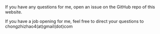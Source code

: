 If you have any questions for me, open an issue on the GitHub repo of this website.

If you have a job opening for me, feel free to direct your questions to chongzhizhao4(at)gmail(dot)com
